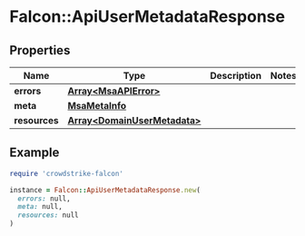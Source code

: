 # Falcon::ApiUserMetadataResponse

## Properties

| Name | Type | Description | Notes |
| ---- | ---- | ----------- | ----- |
| **errors** | [**Array&lt;MsaAPIError&gt;**](MsaAPIError.md) |  |  |
| **meta** | [**MsaMetaInfo**](MsaMetaInfo.md) |  |  |
| **resources** | [**Array&lt;DomainUserMetadata&gt;**](DomainUserMetadata.md) |  |  |

## Example

```ruby
require 'crowdstrike-falcon'

instance = Falcon::ApiUserMetadataResponse.new(
  errors: null,
  meta: null,
  resources: null
)
```

